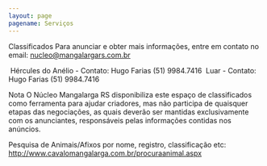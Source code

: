 ```yaml
---
layout: page
pagename: Serviços
---
```


Classificados
Para anunciar e obter mais informações, entre em contato no email: nucleo@mangalargars.com.br


<img class="photos-thumb image-zoom" src="{{site.baseurl}}/img/classificados/hercules_anelio.png" alt="">
Hércules do Anélio - Contato: Hugo Farias (51) 9984.7416

<img class="photos-thumb image-zoom" src="{{site.baseurl}}/img/classificados/luar_anelio.png" alt="">
Luar - Contato: Hugo Farias (51) 9984.7416

Nota
O Núcleo Mangalarga RS disponibiliza este espaço de classificados como ferramenta para ajudar criadores, mas não participa de quaisquer etapas das negociações, as quais deverão ser mantidas exclusivamente com os anunciantes, responsáveis pelas informações contidas nos anúncios.


Pesquisa de Animais/Afixos por nome, registro, classificação etc:
http://www.cavalomangalarga.com.br/procuraanimal.aspx
